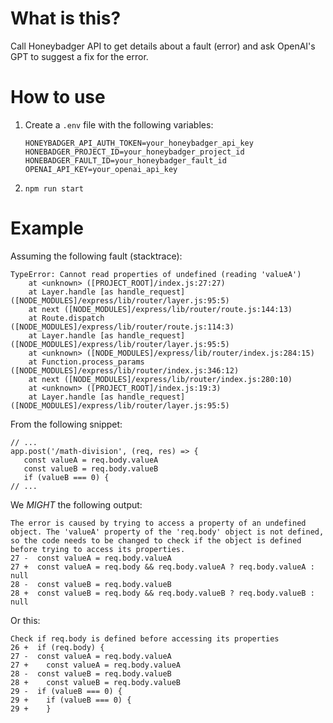 # What is this?

Call Honeybadger API to get details about a fault (error) and ask OpenAI's GPT to suggest a fix for the error.

# How to use

1. Create a `.env` file with the following variables:
    ```
    HONEYBADGER_API_AUTH_TOKEN=your_honeybadger_api_key
    HONEBADGER_PROJECT_ID=your_honeybadger_project_id
    HONEBADGER_FAULT_ID=your_honeybadger_fault_id
    OPENAI_API_KEY=your_openai_api_key
    ```
2. `npm run start`

# Example

Assuming the following fault (stacktrace):
```text
TypeError: Cannot read properties of undefined (reading 'valueA')
    at <unknown> ([PROJECT_ROOT]/index.js:27:27)
    at Layer.handle [as handle_request] ([NODE_MODULES]/express/lib/router/layer.js:95:5)
    at next ([NODE_MODULES]/express/lib/router/route.js:144:13)
    at Route.dispatch ([NODE_MODULES]/express/lib/router/route.js:114:3)
    at Layer.handle [as handle_request] ([NODE_MODULES]/express/lib/router/layer.js:95:5)
    at <unknown> ([NODE_MODULES]/express/lib/router/index.js:284:15)
    at Function.process_params ([NODE_MODULES]/express/lib/router/index.js:346:12)
    at next ([NODE_MODULES]/express/lib/router/index.js:280:10)
    at <unknown> ([PROJECT_ROOT]/index.js:19:3)
    at Layer.handle [as handle_request] ([NODE_MODULES]/express/lib/router/layer.js:95:5)
```

From the following snippet:
```text
// ...
app.post('/math-division', (req, res) => {
   const valueA = req.body.valueA
   const valueB = req.body.valueB
   if (valueB === 0) {
// ...
```

We _MIGHT_ the following output:
```text
The error is caused by trying to access a property of an undefined object. The 'valueA' property of the 'req.body' object is not defined, so the code needs to be changed to check if the object is defined before trying to access its properties.
27 -  const valueA = req.body.valueA
27 +  const valueA = req.body && req.body.valueA ? req.body.valueA : null
28 -  const valueB = req.body.valueB
28 +  const valueB = req.body && req.body.valueB ? req.body.valueB : null
```

Or this:
```text
Check if req.body is defined before accessing its properties
26 +  if (req.body) {
27 -  const valueA = req.body.valueA
27 +    const valueA = req.body.valueA
28 -  const valueB = req.body.valueB
28 +    const valueB = req.body.valueB
29 -  if (valueB === 0) {
29 +    if (valueB === 0) {
29 +    }
```

